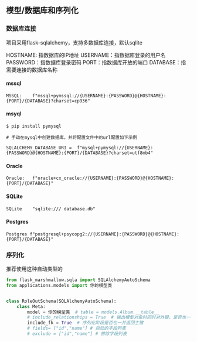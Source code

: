 ## 模型/数据库和序列化
### 数据库连接

项目采用flask-sqlalchemy，支持多数据库连接，默认sqlite

HOSTNAME: 指数据库的IP地址
USERNAME：指数据库登录的用户名
PASSWORD：指数据库登录密码
PORT：指数据库开放的端口
DATABASE：指需要连接的数据库名称
#### mssql
```
MSSQL:    f"mssql+pymssql://{USERNAME}:{PASSWORD}@{HOSTNAME}:{PORT}/{DATABASE}?charset=cp936"
```
#### msyql
```
$ pip install pymysql

# 手动在mysql中创建数据库，并将配置文件中的url配置如下示例

SQLALCHEMY_DATABASE_URI =  f"mysql+pymysql://{USERNAME}:{PASSWORD}@{HOSTNAME}:{PORT}/{DATABASE}?charset=utf8mb4"
```
#### Oracle
```
Oracle:   f"oracle+cx_oracle://{USERNAME}:{PASSWORD}@{HOSTNAME}:{PORT}/{DATABASE}"
```
#### SQLite
```
SQLite    "sqlite:/// database.db"
```
#### Postgres
```
Postgres f"postgresql+psycopg2://{USERNAME}:{PASSWORD}@{HOSTNAME}:{PORT}/{DATABASE}"
```


### 序列化

推荐使用这种自动类型的

```python
from flask_marshmallow.sqla import SQLAlchemyAutoSchema
from applications.models import 你的模型类


class RoleOutSchema(SQLAlchemyAutoSchema):
    class Meta:
        model = 你的模型类  # table = models.Album.__table__
        # include_relationships = True  # 输出模型对象时同时对外键，是否也一并进行处理
        include_fk = True  # 序列化阶段是否也一并返回主键
        # fields= ["id","name"] # 启动的字段列表
        # exclude = ["id","name"] # 排除字段列表
```

